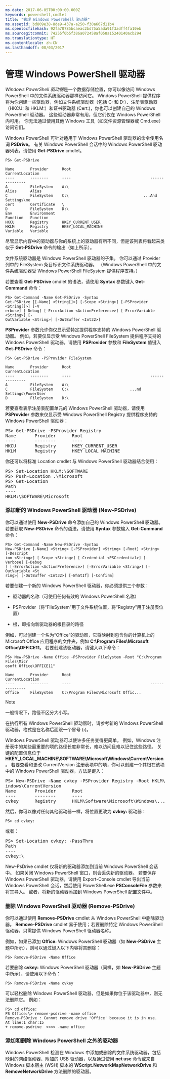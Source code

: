 ```yaml
---
ms.date: 2017-06-05T00:00:00.000Z
keywords: powershell,cmdlet
title: "管理 Windows PowerShell 驱动器"
ms.assetid: bd809e38-8de9-437a-a250-f30a667d11b4
ms.openlocfilehash: 92fa70785bcaeac2bd75a5ada91f3adff4fa10eb
ms.sourcegitcommit: 74255f0b5f386a072458af058a15240140acb294
ms.translationtype: HT
ms.contentlocale: zh-CN
ms.lasthandoff: 08/03/2017
---
```

# <a name="managing-windows-powershell-drives"></a>管理 Windows PowerShell 驱动器
*Windows PowerShell 驱动器*是一个数据存储位置，你可以像访问 Windows PowerShell 中的文件系统驱动器那样访问它。 Windows PowerShell 提供程序将为你创建一些驱动器，例如文件系统驱动器（包括 C: 和 D:）、注册表驱动器（HKCU: 和 HKLM:）和证书驱动器 (Cert:)，你也可以创建自己的 Windows PowerShell 驱动器。 这些驱动器非常有用，但它们仅在 Windows PowerShell 内可用。 你无法通过使用其他 Windows 工具（如文件资源管理器或 Cmd.exe）访问它们。

Windows PowerShell 可针对适用于 Windows PowerShell 驱动器的命令使用名词 **PSDrive**。 有关 Windows PowerShell 会话中的 Windows PowerShell 驱动器列表，请使用 **Get-PSDrive** cmdlet。

```
PS> Get-PSDrive

Name       Provider      Root                                   CurrentLocation
----       --------      ----                                   ---------------
A          FileSystem    A:\
Alias      Alias
C          FileSystem    C:\                                 ...And Settings\me
cert       Certificate   \
D          FileSystem    D:\
Env        Environment
Function   Function
HKCU       Registry      HKEY_CURRENT_USER
HKLM       Registry      HKEY_LOCAL_MACHINE
Variable   Variable
```

尽管显示内容中的驱动器与你的系统上的驱动器有所不同，但是该列表将看起来类似于 **Get-PSDrive** 命令的输出（如上所示）。

文件系统驱动器是 Windows PowerShell 驱动器的子集。 你可以通过 Provider 列中的 FileSystem 条目标识文件系统驱动器。 （Windows PowerShell 中的文件系统驱动器受 Windows PowerShell FileSystem 提供程序支持。）

若要查看 **Get-PSDrive** cmdlet 的语法，请使用 **Syntax** 参数键入 **Get-Command** 命令：

```
PS> Get-Command -Name Get-PSDrive -Syntax
Get-PSDrive [[-Name] <String[]>] [-Scope <String>] [-PSProvider <String[]>] [-V
erbose] [-Debug] [-ErrorAction <ActionPreference>] [-ErrorVariable <String>] [-
OutVariable <String>] [-OutBuffer <Int32>]
```

**PSProvider** 参数允许你仅显示受特定提供程序支持的 Windows PowerShell 驱动器。 例如，若要仅显示受 Windows PowerShell FileSystem 提供程序支持的 Windows PowerShell 驱动器，请使用 **PSProvider** 参数和 **FileSystem** 值键入 **Get-PSDrive** 命令：

```
PS> Get-PSDrive -PSProvider FileSystem

Name       Provider      Root                                   CurrentLocation
----       --------      ----                                   ---------------
A          FileSystem    A:\
C          FileSystem    C:\                           ...nd Settings\PowerUser
D          FileSystem    D:\
```

若要查看表示注册表配置单元的 Windows PowerShell 驱动器，请使用 **PSProvider** 参数来仅显示受 Windows PowerShell Registry 提供程序支持的 Windows PowerShell 驱动器：

<pre>PS> Get-PSDrive -PSProvider Registry
Name       Provider      Root                                   CurrentLocation
----       --------      ----                                   ---------------
HKCU       Registry      HKEY_CURRENT_USER
HKLM       Registry      HKEY_LOCAL_MACHINE</pre>

你还可以将标准 Location cmdlet 与 Windows PowerShell 驱动器结合使用：

<pre>PS> Set-Location HKLM:\SOFTWARE
PS> Push-Location .\Microsoft
PS> Get-Location
Path
----
HKLM:\SOFTWARE\Microsoft</pre>

### <a name="adding-new-windows-powershell-drives-new-psdrive"></a>添加新的 Windows PowerShell 驱动器 (New-PSDrive)
你可以通过使用 **New-PSDrive** 命令添加自己的 Windows PowerShell 驱动器。 若要获取 **New-PSDrive** 命令的语法，请使用 **Syntax** 参数输入 **Get-Command** 命令：

```
PS> Get-Command -Name New-PSDrive -Syntax
New-PSDrive [-Name] <String> [-PSProvider] <String> [-Root] <String> [-Descript
ion <String>] [-Scope <String>] [-Credential <PSCredential>] [-Verbose] [-Debug
] [-ErrorAction <ActionPreference>] [-ErrorVariable <String>] [-OutVariable <St
ring>] [-OutBuffer <Int32>] [-WhatIf] [-Confirm]
```

若要创建一个新的 Windows PowerShell 驱动器，你必须提供三个参数：

-   驱动器的名称（可使用任何有效的 Windows PowerShell 名称）

-   PSProvider（将“FileSystem”用于文件系统位置，将“Registry”用于注册表位置）

-   根，即指向新驱动器的根目录的路径

例如，可以创建一个名为“Office”的驱动器，它将映射到包含你的计算机上的 Microsoft Office 应用程序的文件夹，例如 **C:\\Program Files\\Microsoft Office\\OFFICE11**。 若要创建该驱动器，请键入以下命令：

```
PS> New-PSDrive -Name Office -PSProvider FileSystem -Root "C:\Program Files\Micr
osoft Office\OFFICE11"

Name       Provider      Root                                   CurrentLocation
----       --------      ----                                   ---------------
Office     FileSystem    C:\Program Files\Microsoft Offic...
```

> [!NOTE]
> 一般情况下，路径不区分大小写。

在执行所有 Windows PowerShell 驱动器时，请参考新的 Windows PowerShell 驱动器，格式是在名称后面跟一个冒号 (**:**)。

Windows PowerShell 驱动器可以使许多任务变得更简单。 例如，Windows 注册表中的某些最重要的项的路径长度非常长，难以访问且难以记住这些路径。 关键的配置信息位于 **HKEY_LOCAL_MACHINE\\SOFTWARE\\Microsoft\\Windows\\CurrentVersion**。 若要查看和更改 CurrentVersion 注册表项中的项，你可以创建一个其根在该项中的 Windows PowerShell 驱动器，方法是键入：

<pre>PS> New-PSDrive -Name cvkey -PSProvider Registry -Root HKLM\Software\Microsoft\W
indows\CurrentVersion
Name       Provider      Root                                   CurrentLocation
----       --------      ----                                   ---------------
cvkey      Registry      HKLM\Software\Microsoft\Windows\...</pre>

然后，你可以像对任何其他驱动器一样，将位置更改为 **cvkey:** 驱动器：

`PS> cd cvkey:`

或者：

<pre>PS> Set-Location cvkey: -PassThru
Path
----
cvkey:\</pre>

New-PsDrive cmdlet 仅将新的驱动器添加到当前 Windows PowerShell 会话中。 如果关闭 Windows PowerShell 窗口，则会丢失新的驱动器。 若要保存 Windows PowerShell 驱动器，请使用 Export-Console cmdlet 导出当前 Windows PowerShell 会话，然后使用 PowerShell.exe **PSConsoleFile** 参数来将其导入。 或者，将新的驱动器添加到 Windows PowerShell 配置文件中。

### <a name="deleting-windows-powershell-drives-remove-psdrive"></a>删除 Windows PowerShell 驱动器 (Remove-PSDrive)
你可以通过使用 **Remove-PSDrive** cmdlet 从 Windows PowerShell 中删除驱动器。 **Remove-PSDrive** cmdlet 易于使用；若要删除特定 Windows PowerShell 驱动器，只需提供 Windows PowerShell 驱动器名称。

例如，如果已添加 **Office:** Windows PowerShell 驱动器（如 **New-PSDrive** 主题中所示），则可以通过键入以下内容将其删除：

```
PS> Remove-PSDrive -Name Office
```

若要删除 **cvkey:** Windows PowerShell 驱动器（同样，如 **New-PSDrive** 主题中所示），请使用以下命令：

```
PS> Remove-PSDrive -Name cvkey
```

可以轻松删除 Windows PowerShell 驱动器，但是如果你位于该驱动器中，则无法删除它。 例如：

```
PS> cd office:
PS Office:\> remove-psdrive -name office
Remove-PSDrive : Cannot remove drive 'Office' because it is in use.
At line:1 char:15
+ remove-psdrive  <<<< -name office
```

### <a name="adding-and-removing-drives-outside-windows-powershell"></a>添加和删除 Windows PowerShell 之外的驱动器
Windows PowerShell 检测在 Windows 中添加或删除的文件系统驱动器，包括映射的网络驱动器、附加的 USB 驱动器，以及通过使用 **net use** 命令或来自 Windows 脚本宿主 (WSH) 脚本的 **WScript.NetworkMapNetworkDrive** 和 **RemoveNetworkDrive** 方法删除的驱动器。

